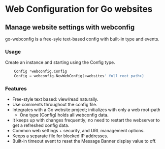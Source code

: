 # Web Configuration for Go websites

## Manage website settings with webconfig
go-webconfig is a free-syle text-based config with built-in type and events.

### Usage
Create an instance and starting using the Config type.

``` go
	Config *webconfig.Config
	Config = webconfig.NewWebConfig(<websites' full root path>)
```

### Features
- Free-style text based: view/read naturally.
- Use comments throughout the config file.
- Integrates with a Go website project; initializes with only a web root-path
  *  One type (Config) holds all webconfig data. 
- It keeps up with changes frequently; no need to restart the webserver to get a refreshed config data.
- Common web settings + security, and URL management options.
- Keeps a separate file for blocked IP addresses. 
- Built-in timeout event to reset the Message Banner display value to off.

